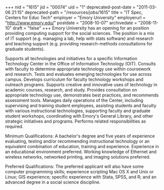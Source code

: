 +++
nid = "1615"
jid = "00074"
uid = "1"
deprecated-post-date = "2011-03-06 21:15"
deprecated-path = "/resources/jobs/1615"
title = "IT Spec, Centers for Educ Tech"
employer = "Emory University"
employerurl = "http://www.emory.edu/"
postdate = "2008-10-07"
archivedate = "2008-11-10"
draft = "false"
+++
Emory University has an opening for an position providing computing
support for the social sciences. The position is a mix of IT support
(e.g. managing a lab, help with stats software) and research and
teaching support (e.g. providing research-methods consultations for
graduate students).

Supports all technologies and initiatives for a specific Information
Technology Center in the Office of Information Technology (OIT).
Consults with faculty to determine appropriate technology use within
coursework and research. Tests and evaluates emerging technologies for
use across campus. Develops curriculum for faculty technology workshops
and outreach programs. Supports creative and innovative uses of
technology in academic courses, research, and study. Provides
consultation on appropriate technology use, demonstrates best practices,
and recommends assessment tools. Manages daily operations of the Center,
including supervising and training student employees, assisting students
and faculty with various instructional technologies, supporting faculty
and graduate student workshops, coordinating with Emory's General
Library, and other strategic initiatives and programs. Performs related
responsibilities as required.
  
Minimum Qualifications: A bachelor's degree and five years of
experience evaluating, testing and/or recommending instructional
technology or an equivalent combination of education, training and
experience. Experience in an educational environment preferred. Working
knowledge of Ethernet and wireless networks, networked printing, and
imaging solutions preferred.

Preferred Qualifications: The preferred applicant will also have some
computer programming skills; experience scripting Mac OS X and Unix or
Linux; GIS experience; specific experience with Stata, SPSS, and R; and
an advanced degree in a social science discipline.
